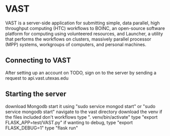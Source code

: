 # VAST

VAST is a server-side application for submitting simple, data parallel, high throughput computing (HTC) workflows to BOINC, an open-source software platform for computing using volunteered resources, and Launcher, a utility that performs the workflows on clusters, massively parallel processor (MPP) systems, workgroups of computers, and personal machines.

## Connecting to VAST
After setting up an account on TODO, sign on to the server by sending a request to api.vast.utexas.edu

## Starting the server
download Mongodb
  start it using "sudo service mongod start" or "sudo service mongodb start"
navigate to the vast directory
  download the venv if the files included don't workflows
    type ". venv/bin/activate"
  type "export FLASK_APP=test/VAST.py"
  if wanting to debug, type "export FLASK_DEBUG=1"
  type "flask run"
